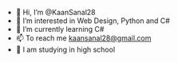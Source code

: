 - 👋 Hi, I’m @KaanSanal28
- 👀 I’m interested in Web Design, Python and C#
- 🌱 I’m currently learning C#
- 📫 To reach me kaansanal28@gmail.com
- 📖 I am studying in high school
